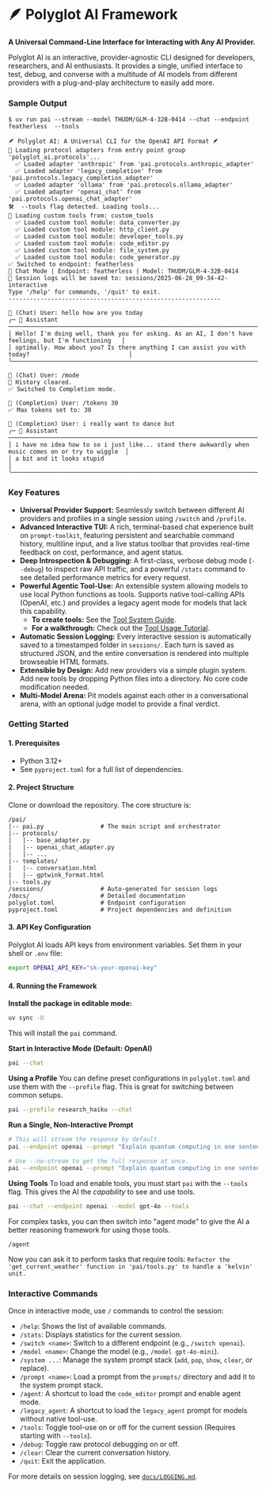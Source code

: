 # 🪶 Polyglot AI Framework

**A Universal Command-Line Interface for Interacting with Any AI Provider.**

Polyglot AI is an interactive, provider-agnostic CLI designed for developers, researchers, and AI enthusiasts. It provides a single, unified interface to test, debug, and converse with a multitude of AI models from different providers with a plug-and-play architecture to easily add more.


### Sample Output

```
$ uv run pai --stream --model THUDM/GLM-4-32B-0414 --chat --endpoint featherless  --tools

🪶 Polyglot AI: A Universal CLI for the OpenAI API Format 🪶
🔎 Loading protocol adapters from entry point group 'polyglot_ai.protocols'...
  ✅ Loaded adapter 'anthropic' from 'pai.protocols.anthropic_adapter'
  ✅ Loaded adapter 'legacy_completion' from 'pai.protocols.legacy_completion_adapter'
  ✅ Loaded adapter 'ollama' from 'pai.protocols.ollama_adapter'
  ✅ Loaded adapter 'openai_chat' from 'pai.protocols.openai_chat_adapter'
🛠️  --tools flag detected. Loading tools...
🔎 Loading custom tools from: custom_tools
  ✅ Loaded custom tool module: data_converter.py
  ✅ Loaded custom tool module: http_client.py
  ✅ Loaded custom tool module: developer_tools.py
  ✅ Loaded custom tool module: code_editor.py
  ✅ Loaded custom tool module: file_system.py
  ✅ Loaded custom tool module: code_generator.py
✅ Switched to endpoint: featherless
🎯 Chat Mode | Endpoint: featherless | Model: THUDM/GLM-4-32B-0414
💾 Session logs will be saved to: sessions/2025-06-28_09-34-42-interactive
Type '/help' for commands, '/quit' to exit.
------------------------------------------------------------

👤 (Chat) User: hello how are you today
╭─ 🤖 Assistant ──────────────────────────────────────────────────────────────────────────────────────╮
│ Hello! I'm doing well, thank you for asking. As an AI, I don't have feelings, but I'm functioning   │
│ optimally. How about you? Is there anything I can assist you with today?                            │
╰─────────────────────────────────────────────────────────────────────────────────────────────────────╯

👤 (Chat) User: /mode
🧹 History cleared.
✅ Switched to Completion mode.

👤 (Completion) User: /tokens 30
✅ Max tokens set to: 30

👤 (Completion) User: i really want to dance but
╭─ 🤖 Assistant ──────────────────────────────────────────────────────────────────────────────────────╮
│ i have no idea how to so i just like... stand there awkwardly when music comes on or try to wiggle  │
│ a bit and it looks stupid                                                                           │
╰─────────────────────────────────────────────────────────────────────────────────────────────────────╯
```

### Key Features

*   **Universal Provider Support:** Seamlessly switch between different AI providers and profiles in a single session using `/switch` and `/profile`.
*   **Advanced Interactive TUI:** A rich, terminal-based chat experience built on `prompt-toolkit`, featuring persistent and searchable command history, multiline input, and a live status toolbar that provides real-time feedback on cost, performance, and agent status.
*   **Deep Introspection & Debugging:** A first-class, verbose debug mode (`--debug`) to inspect raw API traffic, and a powerful `/stats` command to see detailed performance metrics for every request.
*   **Powerful Agentic Tool-Use:** An extensible system allowing models to use local Python functions as tools. Supports native tool-calling APIs (OpenAI, etc.) and provides a legacy agent mode for models that lack this capability.
    *   **To create tools:** See the [Tool System Guide](./docs/TOOLS.md).
    *   **For a walkthrough:** Check out the [Tool Usage Tutorial](./docs/TOOL_TUTORIAL.md).
*   **Automatic Session Logging:** Every interactive session is automatically saved to a timestamped folder in `sessions/`. Each turn is saved as structured JSON, and the entire conversation is rendered into multiple browseable HTML formats.
*   **Extensible by Design:** Add new providers via a simple plugin system. Add new tools by dropping Python files into a directory. No core code modification needed.
*   **Multi-Model Arena:** Pit models against each other in a conversational arena, with an optional judge model to provide a final verdict.

### Getting Started

#### 1. Prerequisites

*   Python 3.12+
*   See `pyproject.toml` for a full list of dependencies.

#### 2. Project Structure

Clone or download the repository. The core structure is:

```
/pai/
|-- pai.py                # The main script and orchestrator
|-- protocols/
|   |-- base_adapter.py
|   |-- openai_chat_adapter.py
|   |-- ...
|-- templates/
|   |-- conversation.html
|   |-- gptwink_format.html
|-- tools.py
/sessions/                # Auto-generated for session logs
/docs/                    # Detailed documentation
polyglot.toml             # Endpoint configuration
pyproject.toml            # Project dependencies and definition
```

#### 3. API Key Configuration

Polyglot AI loads API keys from environment variables. Set them in your shell or `.env` file:

```bash
export OPENAI_API_KEY="sk-your-openai-key"
```

#### 4. Running the Framework

**Install the package in editable mode:**
```bash
uv sync -U
```
This will install the `pai` command.

**Start in Interactive Mode (Default: OpenAI)**
```bash
pai --chat
```

**Using a Profile**
You can define preset configurations in `polyglot.toml` and use them with the `--profile` flag. This is great for switching between common setups.
```bash
pai --profile research_haiku --chat
```

**Run a Single, Non-Interactive Prompt**
```bash
# This will stream the response by default.
pai --endpoint openai --prompt "Explain quantum computing in one sentence."

# Use --no-stream to get the full response at once.
pai --endpoint openai --prompt "Explain quantum computing in one sentence." --no-stream
```

**Using Tools**
To load and enable tools, you must start `pai` with the `--tools` flag. This gives the AI the *capability* to see and use tools.
```bash
pai --chat --endpoint openai --model gpt-4o --tools
```
For complex tasks, you can then switch into "agent mode" to give the AI a better reasoning framework for using those tools.
```
/agent
```
Now you can ask it to perform tasks that require tools: `Refactor the 'get_current_weather' function in 'pai/tools.py' to handle a 'kelvin' unit.`

### Interactive Commands

Once in interactive mode, use `/` commands to control the session:

*   `/help`: Shows the list of available commands.
*   `/stats`: Displays statistics for the current session.
*   `/switch <name>`: Switch to a different endpoint (e.g., `/switch openai`).
*   `/model <name>`: Change the model (e.g., `/model gpt-4o-mini`).
*   `/system ...`: Manage the system prompt stack (`add`, `pop`, `show`, `clear`, or replace).
*   `/prompt <name>`: Load a prompt from the `prompts/` directory and add it to the system prompt stack.
*   `/agent`: A shortcut to load the `code_editor` prompt and enable agent mode.
*   `/legacy_agent`: A shortcut to load the `legacy_agent` prompt for models without native tool-use.
*   `/tools`: Toggle tool-use on or off for the current session (Requires starting with `--tools`).
*   `/debug`: Toggle raw protocol debugging on or off.
*   `/clear`: Clear the current conversation history.
*   `/quit`: Exit the application.

For more details on session logging, see [`docs/LOGGING.md`](docs/LOGGING.md).
